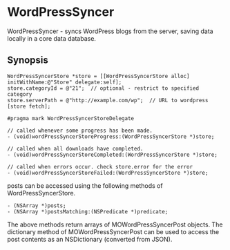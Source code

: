 
WordPressSyncer
=============

WordPressSyncer - syncs WordPress blogs from the server, saving data locally in a core data database.

Synopsis
--------

    WordPressSyncerStore *store = [[WordPressSyncerStore alloc] initWithName:@"Store" delegate:self];
    store.categoryId = @"21";  // optional - restrict to specified category
    store.serverPath = @"http://example.com/wp";  // URL to wordpress
    [store fetch];
    
    #pragma mark WordPressSyncerStoreDelegate
    
    // called whenever some progress has been made.
    - (void)wordPressSyncerStoreProgress:(WordPressSyncerStore *)store;

    // called when all downloads have completed.
    - (void)wordPressSyncerStoreCompleted:(WordPressSyncerStore *)store;

    // called when errors occur. check store.error for the error
    - (void)wordPressSyncerStoreFailed:(WordPressSyncerStore *)store;

posts can be accessed using the following methods of WordPressSyncerStore.

    - (NSArray *)posts;
    - (NSArray *)postsMatching:(NSPredicate *)predicate;

The above methods return arrays of MOWordPressSyncerPost objects.  The dictionary method of MOWordPressSyncerPost can be used to access the 
post contents as an NSDictionary (converted from JSON).

